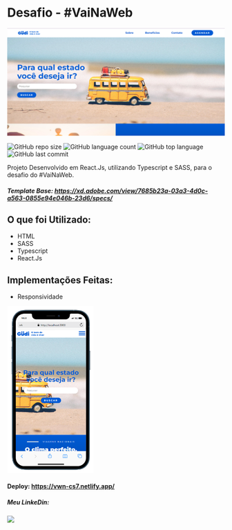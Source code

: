 # Desafio - #VaiNaWeb
<img width="600" src="src/Assets/Demo/DM_Desk.png" alt='Desktop' title="Desktop"/>

![GitHub repo size](https://img.shields.io/github/repo-size/cosme7/Desafio_VnW?color=purple&style=for-the-badge)
![GitHub language count](https://img.shields.io/github/languages/count/cosme7/Desafio_VnW?color=purple&style=for-the-badge)
![GitHub top language](https://img.shields.io/github/languages/top/cosme7/Desafio_VnW?color=purple&style=for-the-badge)
![GitHub last commit](https://img.shields.io/github/last-commit/cosme7/Desafio_VnW?color=purple&style=for-the-badge)

Projeto Desenvolvido em React.Js, utilizando Typescript e SASS, para o desafio do #VaiNaWeb.

##### Template Base: https://xd.adobe.com/view/7685b23a-03a3-4d0c-a563-0855e94e046b-23d6/specs/

## O que foi Utilizado:
* HTML
* SASS
* Typescript
* React.Js

## Implementações Feitas:
* Responsividade
<img width="200" src="src/Assets/Demo/DM_Cel.png" alt='Mobile' title="Mobile"/>

#### Deploy: https://vwn-cs7.netlify.app/

##### Meu LinkeDin: 
<a href="https://www.linkedin.com/in/cosme-da-silva-leite-08baa3219/" target="_blank"><img src="https://img.shields.io/badge/-LinkedIn-%230077B5?style=for-the-badge&logo=linkedin&logoColor=white" target="_blank"></a>
